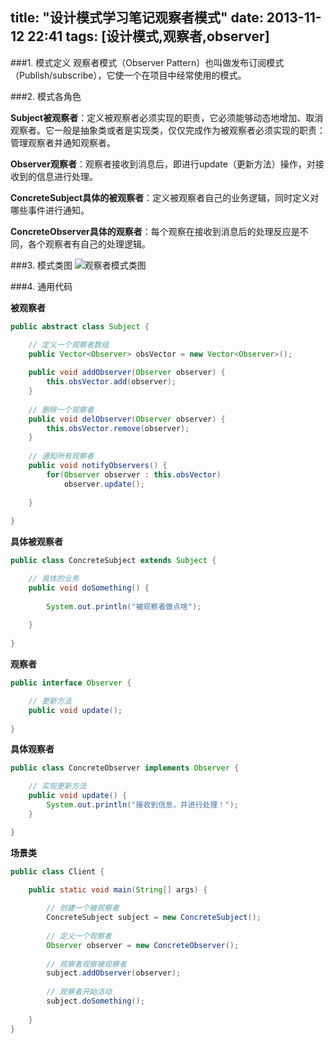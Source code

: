 title:  "设计模式学习笔记观察者模式"
date:  2013-11-12 22:41
tags: [设计模式,观察者,observer]
---

###1. 模式定义
观察者模式（Observer Pattern）也叫做发布订阅模式（Publish/subscribe），它使一个在项目中经常使用的模式。

###2. 模式各角色

**Subject被观察者**：定义被观察者必须实现的职责，它必须能够动态地增加、取消观察者。它一般是抽象类或者是实现类，仅仅完成作为被观察者必须实现的职责：管理观察者并通知观察者。

**Observer观察者**：观察者接收到消息后，即进行update（更新方法）操作，对接收到的信息进行处理。

**ConcreteSubject具体的被观察者**：定义被观察者自己的业务逻辑，同时定义对哪些事件进行通知。

**ConcreteObserver具体的观察者**：每个观察在接收到消息后的处理反应是不同，各个观察者有自己的处理逻辑。

###3. 模式类图
![观察者模式类图](http://githubimg.qiniudn.com/designpatterns/patterns_observer.png)
<!-- more -->

###4. 通用代码

**被观察者**

```java
public abstract class Subject {

	// 定义一个观察者数组
	public Vector<Observer> obsVector = new Vector<Observer>();
	
	public void addObserver(Observer observer) {
		this.obsVector.add(observer);
	}
	
	// 删除一个观察者
	public void delObserver(Observer observer) {
		this.obsVector.remove(observer);
	}
	
	// 通知所有观察者
	public void notifyObservers() {
		for(Observer observer : this.obsVector)
			observer.update();
	
	}
	
}

```

**具体被观察者**

```java
public class ConcreteSubject extends Subject {

	// 具体的业务
	public void doSomething() {
		
		System.out.println("被观察者做点啥");
		
	}
	
}
```

**观察者**

```java
public interface Observer {

	// 更新方法
	public void update();
	
}
```

**具体观察者**

```java
public class ConcreteObserver implements Observer {

	// 实现更新方法
	public void update() {
		System.out.println("接收到信息，并进行处理！");
	}

}
```

**场景类**

```java
public class Client {

	public static void main(String[] args) {
		
		// 创建一个被观察者
		ConcreteSubject subject = new ConcreteSubject();
		
		// 定义一个观察者
		Observer observer = new ConcreteObserver();
		
		// 观察者观察被观察者
		subject.addObserver(observer);
		
		// 观察者开始活动
		subject.doSomething();
		
	}
}
```
